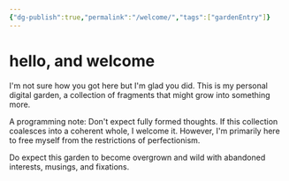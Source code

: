 ```yaml
---
{"dg-publish":true,"permalink":"/welcome/","tags":["gardenEntry"]}
---
```


# hello, and welcome

I'm not sure how you got here but I'm glad you did. This is my personal digital garden, a collection of fragments that might grow into something more. 

A programming note: Don't expect fully formed thoughts. If this collection coalesces into a coherent whole, I welcome it. However, I'm primarily here to free myself from the restrictions of perfectionism. 

Do expect this garden to become overgrown and wild with abandoned interests, musings, and fixations.


